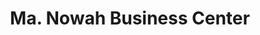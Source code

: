 ---
title: "Ma. Nowah Business Center"
url: /gbarnga/ma-nowah-business-center/
shop: convenience
---